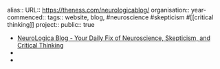 alias::
URL:: https://theness.com/neurologicablog/
organisation::
year-commenced::
tags:: website, blog, #neuroscience #skepticism #[[critical thinking]] 
project::
public:: true

- [NeuroLogica Blog - Your Daily Fix of Neuroscience, Skepticism, and Critical Thinking](https://theness.com/neurologicablog/)
-
-